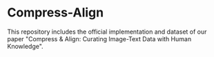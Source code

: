 # Compress-Align
This repository includes the official implementation and dataset of our paper "Compress &amp; Align: Curating Image-Text Data with Human Knowledge".
